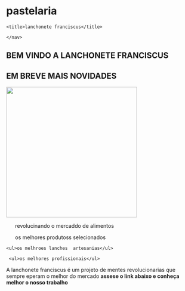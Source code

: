 # pastelaria
<!DOCTYPE html>
<html lang="pt-br">
<head>
    <meta charset="UTF-8">
    <meta http-equiv="X-UA-Compatible" content="IE=edge">
    <meta name="viewport" content="width=device-width, initial-scale=1.0">
   
    <title>lanchonete franciscus</title>
<head>
<body>
    <nav class="navbar"> 

    </nav>
<h1> BEM VINDO A LANCHONETE FRANCISCUS</h1>
<h2>EM BREVE MAIS NOVIDADES </h2>
<img src=img/lanchonete.jpg height="350" width="350">
<div>
<ul>revolucinando o mercaddo de alimentos</ul>
    <ul>os melhores produtoss selecionados</ul>

    <ul>os melhroes lanches  artesanias</ul>

     <ul>os melhores profissionais</ul>

<p>A lanchonete franciscus é um projeto de mentes revolucionarias que sempre eperam o melhor do mercado 
   <b> assese o link abaixo e conheça melhor o nosso trabalho </b>
</p>
</div>
</body>
</html>

